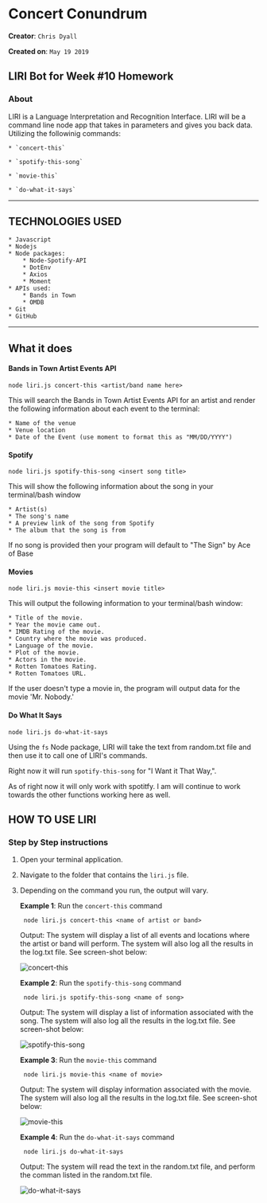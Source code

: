 # Concert Conundrum

**Creator**: `Chris Dyall`

**Created on**: `May 19 2019`

## LIRI Bot for Week #10 Homework

### About

LIRI is a Language Interpretation and Recognition Interface. LIRI will be a command line node app that takes in parameters and gives you back data. Utilizing the followinig commands:

    * `concert-this`

    * `spotify-this-song`

    * `movie-this`

    * `do-what-it-says`

------------------------------------------------------------------------------------------------------------------------------------------------
## TECHNOLOGIES USED
    * Javascript
    * Nodejs
    * Node packages:
        * Node-Spotify-API
        * DotEnv
        * Axios
        * Moment
    * APIs used:
        * Bands in Town
        * OMDB
    * Git
    * GitHub
-------------------------------------------------------------------------------------------------------------------------------------------------
## What it does

#### Bands in Town Artist Events API
 `node liri.js concert-this <artist/band name here>`

This will search the Bands in Town Artist Events API for an artist and render the following information about each event to the terminal:

    * Name of the venue
    * Venue location
    * Date of the Event (use moment to format this as "MM/DD/YYYY")


#### Spotify
`node liri.js spotify-this-song <insert song title>`

This will show the following information about the song in your terminal/bash window

    * Artist(s)
    * The song's name
    * A preview link of the song from Spotify
    * The album that the song is from

If no song is provided then your program will default to "The Sign" by Ace of Base

#### Movies
`node liri.js movie-this <insert movie title>`

This will output the following information to your terminal/bash window:

    * Title of the movie.
    * Year the movie came out.
    * IMDB Rating of the movie.
    * Country where the movie was produced.
    * Language of the movie.
    * Plot of the movie.
    * Actors in the movie.
    * Rotten Tomatoes Rating.
    * Rotten Tomatoes URL.

If the user doesn't type a movie in, the program will output data for the movie 'Mr. Nobody.'

#### Do What It Says
`node liri.js do-what-it-says`

Using the `fs` Node package, LIRI will take the text from random.txt file and then use it to call one of LIRI's commands.

Right now it will run `spotify-this-song` for "I Want it That Way,".

As of right now it will only work with spotitfy. I am will continue to work towards the other functions working here as well.

## HOW TO USE LIRI

### **Step by Step instructions**

1. Open your terminal application.
2. Navigate to the folder that contains the `liri.js` file. 
3. Depending on the command you run, the output will vary. 

    **Example 1**: Run the `concert-this` command
    
        node liri.js concert-this <name of artist or band>
    
    Output: The system will display a list of all events and locations where the artist or band will perform. The system will also log all the results in the log.txt file. See screen-shot below:

    ![concert-this](https://user-images.githubusercontent.com/46546078/58126623-58d93a00-7be1-11e9-97b5-ceb268286213.PNG)
    

    **Example 2**: Run the `spotify-this-song` command
    
        node liri.js spotify-this-song <name of song>
    
    Output: The system will display a list of information associated with the song. The system will also log all the results in the log.txt file. See screen-shot below:

     ![spotify-this-song](https://user-images.githubusercontent.com/46546078/58126722-93db6d80-7be1-11e9-87af-923e66ea42ed.PNG)


    **Example 3**: Run the `movie-this` command
    
        node liri.js movie-this <name of movie>
    
    Output: The system will display information associated with the movie. The system will also log all the results in the log.txt file. See screen-shot below:

      ![movie-this](https://user-images.githubusercontent.com/46546078/58126780-bcfbfe00-7be1-11e9-95c4-8442234b1aee.PNG)


    **Example 4**: Run the `do-what-it-says` command
        
        node liri.js do-what-it-says
   
   Output: The system will read the text in the random.txt file, and perform the comman listed in the random.txt file. 
    
   ![do-what-it-says](https://user-images.githubusercontent.com/46546078/58179007-4b6d8f80-7c75-11e9-8397-fc539e0eb6af.PNG)


